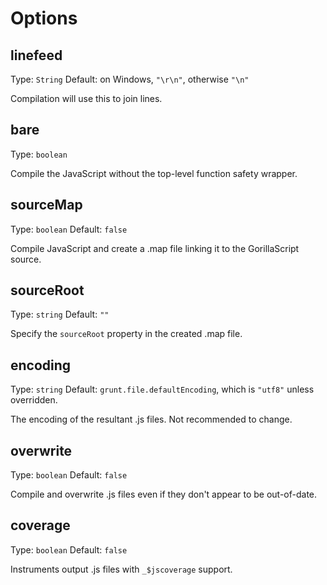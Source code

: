 # Options

## linefeed
Type: `String`
Default: on Windows, `"\r\n"`, otherwise `"\n"`

Compilation will use this to join lines.

## bare
Type: `boolean`

Compile the JavaScript without the top-level function safety wrapper.

## sourceMap
Type: `boolean`
Default: `false`

Compile JavaScript and create a .map file linking it to the GorillaScript source.

## sourceRoot
Type: `string`
Default: `""`

Specify the `sourceRoot` property in the created .map file.

## encoding
Type: `string`
Default: `grunt.file.defaultEncoding`, which is `"utf8"` unless overridden.

The encoding of the resultant .js files. Not recommended to change.

## overwrite
Type: `boolean`
Default: `false`

Compile and overwrite .js files even if they don't appear to be out-of-date.

## coverage
Type: `boolean`
Default: `false`

Instruments output .js files with `_$jscoverage` support.
